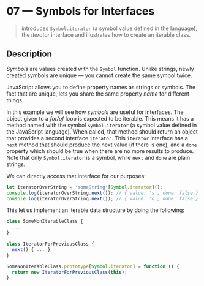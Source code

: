 # 07 &mdash; Symbols for Interfaces
> introduces `Symbol.iterator` (a symbol value defined in the language), the *iterator* interface and illustrates how to create an iterable class.

## Description

*Symbols* are values created with the `Symbol` function. Unlike strings, newly created symbols are unique &mdash; you cannot create the same symbol twice.

JavaScript allows you to define property names as strings or symbols. The fact that are unique, lets you share the same property *name* for different things.

In this example we will see how *symbols* are useful for interfaces. The object given to a *for/of* loop is expected to be iterable. This means it has a method named with the symbol `Symbol.iterator` (a symbol value defined in the JavaScript language). 
When called, that method should return an object that provides a second interface `iterator`. This `iterator` interface has a `next` method that should produce the next value (if there is one), and a `done` property which should be true when there are no more results to produce.
Note that only `Symbol.iterator` is a symbol, while `next` and `done` are plain strings.

We can directly access that interface for our purposes:

```javascript
let iteratorOverString = 'someString'[Symbol.iterator]();
console.log(iteratorOverString.next()); // { value: 's', done: false }
console.log(iteratorOverString.next()); // { value: 'o', done: false }
```

This let us implement an iterable data structure by doing the following:
```javascript
class SomeNonIterableClass {
  ...
}

class IteratorForPreviousClass {
  next() { ... }
}

SomeNonIterableClass.prototype[Symbol.iterator] = function () {
  return new IteratorForPreviousClass(this);
}
```